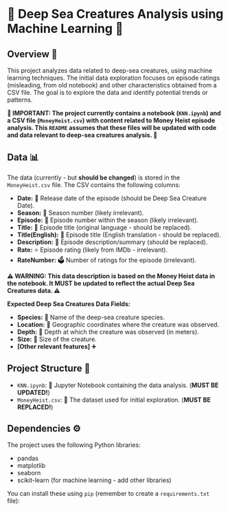 # 🌊 Deep Sea Creatures Analysis using Machine Learning 🐠

## Overview 📜

This project analyzes data related to deep-sea creatures, using machine learning techniques. The initial data exploration focuses on episode ratings (misleading, from old notebook) and other characteristics obtained from a CSV file. The goal is to explore the data and identify potential trends or patterns.

**🚨 IMPORTANT: The project currently contains a notebook (`KNN.ipynb`) and a CSV file (`MoneyHeist.csv`) with content related to Money Heist episode analysis. This `README` assumes that these files will be updated with code and data relevant to deep-sea creatures analysis. 🚨**

## Data 📊

The data (currently - but **should be changed**) is stored in the `MoneyHeist.csv` file. The CSV contains the following columns:

*   **Date:** 📅 Release date of the episode (should be Deep Sea Creature Date).
*   **Season:** 🔢 Season number (likely irrelevant).
*   **Episode:** 🔢 Episode number within the season (likely irrelevant).
*   **Title:** 💬 Episode title (original language - should be replaced).
*   **Title(English):** 💬 Episode title (English translation - should be replaced).
*   **Description:** 📝 Episode description/summary (should be replaced).
*   **Rate:** ⭐ Episode rating (likely from IMDb - irrelevant).
*   **RateNumber:** 🗳️ Number of ratings for the episode (irrelevant).

**⚠️ WARNING: This data description is based on the Money Heist data in the notebook. It MUST be updated to reflect the actual Deep Sea Creatures data. ⚠️**

**Expected Deep Sea Creatures Data Fields:**

*   **Species:** 🐙 Name of the deep-sea creature species.
*   **Location:** 📍 Geographic coordinates where the creature was observed.
*   **Depth:** 📏 Depth at which the creature was observed (in meters).
*   **Size:** 📏 Size of the creature.
*   **[Other relevant features]** ➕

## Project Structure 📂

*   `KNN.ipynb`: 📓 Jupyter Notebook containing the data analysis. (**MUST BE UPDATED!**)
*   `MoneyHeist.csv`: 💾 The dataset used for initial exploration. (**MUST BE REPLACED!**)

## Dependencies ⚙️

The project uses the following Python libraries:

*   pandas
*   matplotlib
*   seaborn
*   scikit-learn (for machine learning - add other libraries)

You can install these using `pip` (remember to create a `requirements.txt` file):

